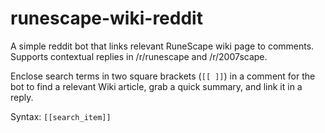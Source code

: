 # runescape-wiki-reddit
A simple reddit bot that links relevant RuneScape wiki page to comments. Supports contextual replies in /r/runescape and /r/2007scape.

Enclose search terms in two square brackets (`[[ ]]`) in a comment for the bot to find a relevant Wiki article, grab a quick summary, and link it in a reply.

Syntax: `[[search_item]]`
